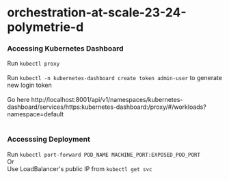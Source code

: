 # orchestration-at-scale-23-24-polymetrie-d

### Accessing Kubernetes Dashboard
Run ```kubectl proxy``` <br> <br>
Run ``kubectl -n kubernetes-dashboard create token admin-user`` to generate new login token <br> <br>
Go here http://localhost:8001/api/v1/namespaces/kubernetes-dashboard/services/https:kubernetes-dashboard:/proxy/#/workloads?namespace=default <br> <br>

### Accesssing Deployment
Run ``kubectl port-forward POD_NAME MACHINE_PORT:EXPOSED_POD_PORT`` <br> 
Or <br> 
Use LoadBalancer's public IP from ``kubectl get svc``
